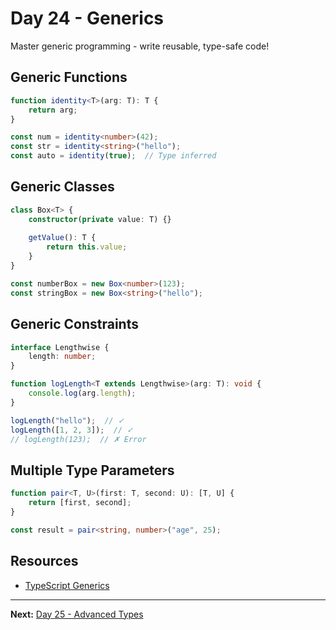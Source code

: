 # Day 24 - Generics

Master generic programming - write reusable, type-safe code!

## Generic Functions

```typescript
function identity<T>(arg: T): T {
    return arg;
}

const num = identity<number>(42);
const str = identity<string>("hello");
const auto = identity(true);  // Type inferred
```

## Generic Classes

```typescript
class Box<T> {
    constructor(private value: T) {}
    
    getValue(): T {
        return this.value;
    }
}

const numberBox = new Box<number>(123);
const stringBox = new Box<string>("hello");
```

## Generic Constraints

```typescript
interface Lengthwise {
    length: number;
}

function logLength<T extends Lengthwise>(arg: T): void {
    console.log(arg.length);
}

logLength("hello");  // ✓
logLength([1, 2, 3]);  // ✓
// logLength(123);  // ✗ Error
```

## Multiple Type Parameters

```typescript
function pair<T, U>(first: T, second: U): [T, U] {
    return [first, second];
}

const result = pair<string, number>("age", 25);
```

## Resources

- [TypeScript Generics](https://www.typescriptlang.org/docs/handbook/generics.html)

---

**Next:** [Day 25 - Advanced Types](../Day25_Advanced_Types/README.md)
